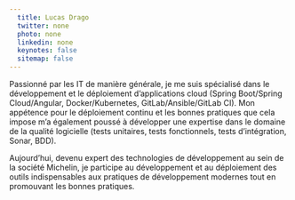 ```yaml
---
  title: Lucas Drago
  twitter: none
  photo: none
  linkedin: none
  keynotes: false
  sitemap: false
---
```

Passionné par les IT de manière générale, je me suis spécialisé dans le développement et le déploiement d’applications cloud (Spring Boot/Spring Cloud/Angular, Docker/Kubernetes, GitLab/Ansible/GitLab CI). Mon appétence pour le déploiement continu et les bonnes pratiques que cela impose m’a également poussé à développer une expertise dans le domaine de la qualité logicielle (tests unitaires, tests fonctionnels, tests d’intégration, Sonar, BDD).

Aujourd’hui, devenu expert des technologies de développement au sein de la société Michelin, je participe au développement et au déploiement des outils indispensables aux pratiques de développement modernes tout en promouvant les bonnes pratiques.
